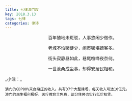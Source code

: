 ```yaml
---
title: 七律澳门叹
key: 2018.3.13
tags: 七律
categories: 律诗
---
```


<p align="center">百年殖地未斑驳，人事悠闲少做作。
</p>
<p align="center">老城不怕赌徒少，闹市哪堪嫖客多。
</p>
<p align="center">街头寂静昼如此，巷尾喧哗夜奈何。
</p>
<p align="center">一世沧桑成尘事，却得安居民相和。
</p>
_小注：_

```
澳门的GDP80%来自赌庄的收入。共有37个大型赌场，每天收入可达10亿元。
澳门的民生福利极好，医疗教育全免费，部分住房也实行低价租赁。
```